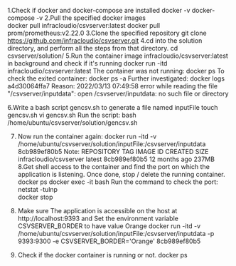1.Check if docker and docker-compose are installed
  docker -v
  docker-compose -v
2.Pull the specified docker images  
  docker pull infracloudio/csvserver:latest
  docker pull prom/prometheus:v2.22.0
3.Clone the specified repository
  git clone https://github.com/infracloudio/csvserver.git
4.cd into the solution directory, and perform all the steps from that directory.
  cd csvserver/solution/
5.Run the container image infracloudio/csvserver:latest in background and check if it's running
  docker run -itd infracloudio/csvserver:latest
  The container was not running:
  docker ps
  To check the exited container:
  docker ps -a
  Further investigated:
  docker logs a4d30064ffa7
  Reason: 2022/03/13 07:49:58 error while reading the file "/csvserver/inputdata": open /csvserver/inputdata: no such file or directory
  
6.Write a bash script gencsv.sh to generate a file named inputFile
  touch gencsv.sh
  vi gencsv.sh
  Run the script:
  bash /home/ubuntu/csvserver/solution/gencsv.sh

7. Now run the container again:
  docker run -itd -v /home/ubuntu/csvserver/solution/inputFile:/csvserver/inputdata 8cb989ef80b5
  Note: REPOSITORY                              TAG              IMAGE ID       CREATED         SIZE
        infracloudio/csvserver                  latest           8cb989ef80b5   12 months ago   237MB
8.Get shell access to the container and find the port on which the application is listening. Once done, stop / delete the running container.
  docker ps
  docker exec -it <container-id> bash
  Run the command to check the port:
  netstat -tulnp  
  docker stop <container-id>
  
9. Make sure The application is accessible on the host at http://localhost:9393 and Set the environment variable CSVSERVER_BORDER to have value Orange
   docker run -itd -v /home/ubuntu/csvserver/solution/inputFile:/csvserver/inputdata -p 9393:9300 -e CSVSERVER_BORDER='Orange' 8cb989ef80b5
   
10. Check if the docker container is running or not.
	docker ps
